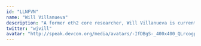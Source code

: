 ```yaml
---
id: "LLNFVN"
name: "Will Villanueva"
description: "A former eth2 core researcher, Will Villanueva is currently the CEO and Cofounder of Element Finance."
twitter: "wjvill"
avatar: "http://speak.devcon.org/media/avatars/-IfDBgS-_400x400_QLrcogp.png"
---
```

